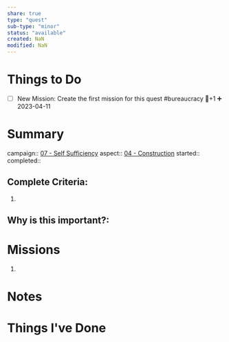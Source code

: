 ```yaml
---
share: true
type: "quest"
sub-type: "minor"
status: "available"
created: NaN 
modified: NaN
---
```

 
 
# Things to Do
- [ ] New Mission: Create the first mission for this quest #bureaucracy 🥄+1 ➕ 2023-04-11 
# Summary
campaign:: [07 - Self Sufficiency](./07%20-%20Self%20Sufficiency.md)
aspect:: [04 - Construction](./04%20-%20Construction.md)
started:: 
completed::
## Complete Criteria:
1. 

## Why is this important?:

# Missions
1.

# Notes

# Things I've Done